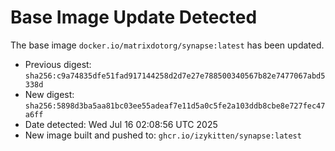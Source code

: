 # Base Image Update Detected
The base image `docker.io/matrixdotorg/synapse:latest` has been updated.
- Previous digest: `sha256:c9a74835dfe51fad917144258d2d7e27e788500340567b82e7477067abd5338d`
- New digest: `sha256:5898d3ba5aa81bc03ee55adeaf7e11d5a0c5fe2a103ddb8cbe8e727fec47a6ff`
- Date detected: Wed Jul 16 02:08:56 UTC 2025
- New image built and pushed to: `ghcr.io/izykitten/synapse:latest`
